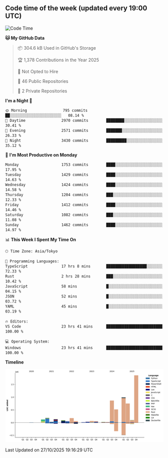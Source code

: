 ## Code time of the week (updated every 19:00 UTC)

<!--START_SECTION:waka-->
![Code Time](http://img.shields.io/badge/Code%20Time-5%2C611%20hrs%2043%20mins-blue)

**🐱 My GitHub Data** 

> 📦 304.6 kB Used in GitHub's Storage 
 > 
> 🏆 1,378 Contributions in the Year 2025
 > 
> 🚫 Not Opted to Hire
 > 
> 📜 46 Public Repositories 
 > 
> 🔑 2 Private Repositories 
 > 
**I'm a Night 🦉** 

```text
🌞 Morning                795 commits         ██░░░░░░░░░░░░░░░░░░░░░░░   08.14 % 
🌆 Daytime                2970 commits        ████████░░░░░░░░░░░░░░░░░   30.41 % 
🌃 Evening                2571 commits        ███████░░░░░░░░░░░░░░░░░░   26.33 % 
🌙 Night                  3430 commits        █████████░░░░░░░░░░░░░░░░   35.12 % 
```
📅 **I'm Most Productive on Monday** 

```text
Monday                   1753 commits        ████░░░░░░░░░░░░░░░░░░░░░   17.95 % 
Tuesday                  1429 commits        ████░░░░░░░░░░░░░░░░░░░░░   14.63 % 
Wednesday                1424 commits        ████░░░░░░░░░░░░░░░░░░░░░   14.58 % 
Thursday                 1204 commits        ███░░░░░░░░░░░░░░░░░░░░░░   12.33 % 
Friday                   1412 commits        ████░░░░░░░░░░░░░░░░░░░░░   14.46 % 
Saturday                 1082 commits        ███░░░░░░░░░░░░░░░░░░░░░░   11.08 % 
Sunday                   1462 commits        ████░░░░░░░░░░░░░░░░░░░░░   14.97 % 
```


📊 **This Week I Spent My Time On** 

```text
🕑︎ Time Zone: Asia/Tokyo

💬 Programming Languages: 
TypeScript               17 hrs 8 mins       ██████████████████░░░░░░░   72.33 % 
Rust                     2 hrs 28 mins       ███░░░░░░░░░░░░░░░░░░░░░░   10.42 % 
JavaScript               58 mins             █░░░░░░░░░░░░░░░░░░░░░░░░   04.15 % 
JSON                     52 mins             █░░░░░░░░░░░░░░░░░░░░░░░░   03.72 % 
YAML                     45 mins             █░░░░░░░░░░░░░░░░░░░░░░░░   03.19 % 

🔥 Editors: 
VS Code                  23 hrs 41 mins      █████████████████████████   100.00 % 

💻 Operating System: 
Windows                  23 hrs 41 mins      █████████████████████████   100.00 % 
```

**Timeline**

![Lines of Code chart](https://raw.githubusercontent.com/SARDONYX-sard/SARDONYX-sard/main/assets/bar_graph.png)


 Last Updated on 27/10/2025 19:16:29 UTC
<!--END_SECTION:waka-->